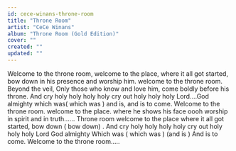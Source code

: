 ```yaml
---
id: cece-winans-throne-room
title: "Throne Room"
artist: "CeCe Winans"
album: "Throne Room (Gold Edition)"
cover: ""
created: ""
updated: ""
---
```


Welcome to the throne room, welcome to the place, where it all got started, bow down
in his presence and worship him.
welcome to the throne room.
Beyond the veil,
Only those who know and love him,
come boldly before his throne.
And cry holy holy holy holy cry out holy holy holy
Lord....God almighty
which was( which was ) and is, and is to come.
Welcome to the throne room.
welcome to the place.
where he shows his face oooh worship
in spirit and in truth......
Throne room
welcome to the place
where it all got started, bow down ( bow down) .
And cry holy holy holy holy
cry out holy holy holy
Lord God almighty
Which was ( which was )
(and is ) And is to come.
Welcome to the throne room.....